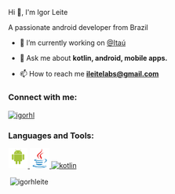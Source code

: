 Hi 👋, I'm Igor Leite

A passionate android developer from Brazil

- 🔭 I’m currently working on [@Itaú](https://www.itau.com.br/)

- 💬 Ask me about **kotlin, android, mobile apps.**

- 📫 How to reach me **ileitelabs@gmail.com**

<h3 align="left">Connect with me:</h3>
<p align="left">
<a href="https://linkedin.com/in/igorhl" target="blank"><img align="center" src="https://raw.githubusercontent.com/rahuldkjain/github-profile-readme-generator/master/src/images/icons/Social/linked-in-alt.svg" alt="igorhl" height="30" width="40" /></a>
</p>

<h3 align="left">Languages and Tools:</h3>
<p align="left"> <a href="https://developer.android.com" target="_blank" rel="noreferrer"> <img src="https://raw.githubusercontent.com/devicons/devicon/master/icons/android/android-original-wordmark.svg" alt="android" width="40" height="40"/> </a> <a href="https://www.java.com" target="_blank" rel="noreferrer"> <img src="https://raw.githubusercontent.com/devicons/devicon/master/icons/java/java-original.svg" alt="java" width="40" height="40"/> </a> <a href="https://kotlinlang.org" target="_blank" rel="noreferrer"> <img src="https://www.vectorlogo.zone/logos/kotlinlang/kotlinlang-icon.svg" alt="kotlin" width="40" height="40"/> </a> </p>

<p>&nbsp;<img align="center" src="https://github-readme-stats.vercel.app/api?username=igorhleite&show_icons=true&locale=en" alt="igorhleite" /></p>
